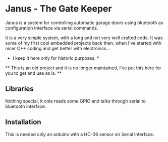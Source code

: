 # Janus - The Gate Keeper

Janus is a system for controlling automatic garage doors using bluetooth as configuration interface via serial commands.

It is a very simple system, with a long and not very well crafted code. It was some of my first cool embedded projects back then, when I've started with nicer C++ coding and get better with electronics...

* I keep it here only for historic purposes. *

** This is an old project and it is no longer maintained, I've put this here for you to get and use as is. **

## Libraries

Nothing special, it onle reads some GPIO and talks through serial to bluetooth interface.

## Installation

This is needed only an arduino with a HC-06 sensor on Serial Interface.
